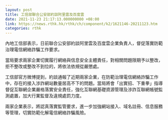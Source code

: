 ```yaml
---
layout: post
title: 工信部聯合公安部約談阿里雲及百度雲
date: 2021-11-23 21:17:13.000000000 +08:00
link: https://news.rthk.hk/rthk/ch/component/k2/1621146-20211123.htm
categories: rthk
---
```


內地工信部表示，日前聯合公安部約談阿里雲及百度雲企業負責人，督促落實防範治理電信網絡詐騙工作要求。

當局要求兩家企業切實履行網絡與信息安全主體責任，對相關問題限期予以整改，拒不整改或整改不到位的，將依法依規從嚴懲處。

工信部官方微博提到，約談通報了近期兩家企業，在防範治理電信網絡詐騙工作中，存在的接入涉詐網站數量居高不下的問題。當局將會「出實招、下重拳」指導督促互聯網企業嚴格落實安全責任，強化互聯網基礎資源管理及涉詐互聯網帳號監測處置，加大行業監督及違規處罰力度。

兩家企業表示，將認真落實監管要求，進一步加強網站接入、域名註冊、信息服務等管理，切實防範化解電信網絡詐騙風險。
